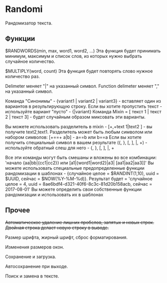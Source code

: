 # Randomi

Рандомизатор текста.

## Функции

$RANDWORDS(min, max, word1, word2, ...) 
Эта функция будет принимать минимум, максимум и список слов, из которых нужно выбрать случайное количество. 

$MULTIPLY(word, count) 
Эта функция будет повторять слово нужное количество раз. 

Delimeter меняет "|" на указанный символ.
Function delimeter меняет "," на указанный символ.

Команда "Синонимы" - {variant1 | variant2 | variant3} - вставляет один из вариантов в результирующую строку. Если вы хотите пропустить текст - используйте вариант "пусто" - {|variant} Команда Mixin = [ текст 1 | текст 2 | текст 3] - будет случайным образом миксовать эти варианты.

Вы можете использовать разделитель в mixin - [+,+text 1|text2 ] - вы получите text2,text1. Разделитель может быть любым символом или набором символов: [+==+ a|b] - a==b или b==a Если вы хотите получить специальный символ в вашем результате ({, }, [, ], |, +) - используйте обратный слеш для него - {, }, [, ], |, +

Все эти команды могут быть смешаны и вложены во все комбинации: 'начало {aa|bb|{cc1|cc2}} или [a1|{word1|word2}|a3| [aa1|aa2|aa3]]' Вы можете использовать специальные предопределенные функции рандомизации в шаблонах - {случайное целое = $RANDINT(1,10), uuid = $UUID, сейчас = $NOW(%Y-%M-%d)}. Результат будет = 'случайное целое = 4, uuid = 8ae6bdf4-d321-40f6-8c3c-81d20b158acb, сейчас = 2017-08-01' Вы можете определить свои собственные функции рандомизации и использовать их в шаблонах

## Прочее
~~Автоматическое удаление лишних пробелов, запятых и новых строк. Двойная строка делает новую строку в выводе.~~

Размер шрифта, жирный шрифт, сброс форматирования.

Изменения размеров окон.

Сохранение и загрузка. 

Автосохранение при выходе.

Поиск и замена в тексте.
